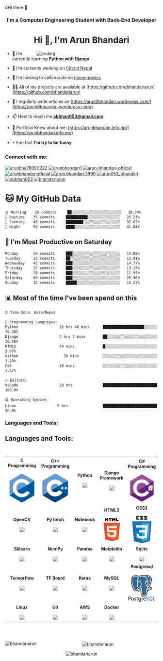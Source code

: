 dHi there 👋
<h3 align="center">I'm a Computer Engineering Student with Back-End Developer</h3>
<h1 align="center">Hi 👋, I'm Arun Bhandari</h1>
<img align="right" alt="coding" width="400" src="https://user-images.githubusercontent.com/55389276/140866485-8fb1c876-9a8f-4d6a-98dc-08c4981eaf70.gif">

- 🌱 I’m currently learning **Python with Django**

- 🔭 I’m currently working on [Circuit Nepal](https://circuitnepal.com.np/)

- 👯 I’m looking to collaborate on [noonemovies](https://noonemovies.xyz/)

- 👨‍💻 All of my projects are available at [https://github.com/bhandariarun](https://github.com/bhandariarun)

- 📝 I regularly write articles on [https://arun0bhandari.wordpress.com/](https://arun0bhandari.wordpress.com/)

- 📫 How to reach me **abbhan053@gmail.com**

- 📄 Portfolio Know about me:  [https://arunbhandari.info.np/](https://arunbhandari.info.np/)

- ⚡ Fun fact **I'm try to be funny**

<h3 align="left">Connect with me:</h3>
<p align="left">
<a href="https://twitter.com/arunbha78090222" target="blank"><img align="center" src="https://raw.githubusercontent.com/rahuldkjain/github-profile-readme-generator/master/src/images/icons/Social/twitter.svg" alt="arunbha78090222" height="30" width="40" /></a>
<a href="https://linkedin.com/in/arunbhandari1" target="blank"><img align="center" src="https://raw.githubusercontent.com/rahuldkjain/github-profile-readme-generator/master/src/images/icons/Social/linked-in-alt.svg" alt="arunbhandari1" height="30" width="40" /></a>
<a href="https://stackoverflow.com/users/arun-bhandari-official" target="blank"><img align="center" src="https://raw.githubusercontent.com/rahuldkjain/github-profile-readme-generator/master/src/images/icons/Social/stack-overflow.svg" alt="arun-bhandari-official" height="30" width="40" /></a>
<a href="https://kaggle.com/arunbhandariofficial" target="blank"><img align="center" src="https://raw.githubusercontent.com/rahuldkjain/github-profile-readme-generator/master/src/images/icons/Social/kaggle.svg" alt="arunbhandariofficial" height="30" width="40" /></a>
<a href="https://fb.com/arun.bhandari.3990" target="blank"><img align="center" src="https://raw.githubusercontent.com/rahuldkjain/github-profile-readme-generator/master/src/images/icons/Social/facebook.svg" alt="arun.bhandari.3990" height="30" width="40" /></a>
<a href="https://instagram.com/arun053_bhandari" target="blank"><img align="center" src="https://raw.githubusercontent.com/rahuldkjain/github-profile-readme-generator/master/src/images/icons/Social/instagram.svg" alt="arun053_bhandari" height="30" width="40" /></a>
<a href="https://www.hackerrank.com/abbhan053" target="blank"><img align="center" src="https://raw.githubusercontent.com/rahuldkjain/github-profile-readme-generator/master/src/images/icons/Social/hackerrank.svg" alt="abbhan053" height="30" width="40" /></a>
<a href="https://www.leetcode.com/bhandariarun" target="blank"><img align="center" src="https://raw.githubusercontent.com/rahuldkjain/github-profile-readme-generator/master/src/images/icons/Social/leet-code.svg" alt="bhandariarun" height="30" width="40" /></a>
</p>


# 🐱 My GitHub Data

```text
🌞 Morning    25 commits     ██░░░░░░░░░░░░░░░░░░░░░░░   10.34% 
🌆 Daytime    35 commits     ██████████░░░░░░░░░░░░░░░   25.21% 
🌃 Evening    45 commits     ████████░░░░░░░░░░░░░░░░░   32.62% 
🌙 Night      50 commits     ████░░░░░░░░░░░░░░░░░░░░░   41.84%

```
## 📅 I'm Most Productive on Saturday

```text
Monday       50 commits     ███░░░░░░░░░░░░░░░░░░░░░░   14.09% 
Tuesday      35 commits     ██░░░░░░░░░░░░░░░░░░░░░░░   11.41% 
Wednesday    45 commits     ███░░░░░░░░░░░░░░░░░░░░░░   14.77% 
Thursday     25 commits     ███░░░░░░░░░░░░░░░░░░░░░░   13.15% 
Friday       20 commits     ███░░░░░░░░░░░░░░░░░░░░░░   11.95% 
Saturday     60 commits     ███░░░░░░░░░░░░░░░░░░░░░░   25.36% 
Sunday       15 commits     █████░░░░░░░░░░░░░░░░░░░░   15.27%

```

## 📊 Most of the time I've been spend on this 

```text
⌚︎ Time Zone: Asia/Nepal

💬 Programming Languages: 
Python                   15 hrs 40 mins      ███████████████████░░░░░░   78.38% 
Django                   2 hrs 7 mins        ██░░░░░░░░░░░░░░░░░░░░░░░   10.58% 
HTML5                    44 mins             █░░░░░░░░░░░░░░░░░░░░░░░░   3.67% 
Github                     39 mins           ░░░░░░░░░░░░░░░░░░░░░░░░░   3.29% 
CSS                      18 mins             ░░░░░░░░░░░░░░░░░░░░░░░░░   1.57%

🔥 Editors: 
VsCode                   20 hrs              █████████████████████████   100.0%

💻 Operating System: 
Linux                   5 hrs                █████████████████████████   30.0%

```


<h3 align="left">Languages and Tools:</h3>

## Languages and Tools:
<br/>
<center>
<table>
<tbody align="center">
 <tr>

<td align="center" width="25%">
 <span><b><center>C Programming</center></b></span><br/> 
<a href="https://www.cprogramming.com/" target="_blank" rel="noreferrer"> 
 <img src="https://raw.githubusercontent.com/devicons/devicon/master/icons/c/c-original.svg"/> </a>
</td>

<td align="center" width="25%">
 <span><b><center>C++ Programming</center></b></span><br/> 
<a href="https://www.w3schools.com/cpp/" target="_blank" rel="noreferrer">
 <img src="https://raw.githubusercontent.com/devicons/devicon/master/icons/cplusplus/cplusplus-original.svg"/> </a>
</td>
 
   
<td align="center" width="25%">
<span><b><center>Python</center></b></span><br/> 
<img height=75px src="https://img.icons8.com/color/2x/python.png"> 
</td>

<td align="center" width="25%">
<span><b><center>Django Framework</center></b></span><br/> 
<img height=75px src="https://img.icons8.com/color/2x/python.png"> 
</td>

<td align="center" width="25%">
 <span><b><center>C# Programming</center></b></span><br/> 
<a href="https://www.w3schools.com/cs/" target="_blank" rel="noreferrer">
 <img src="https://raw.githubusercontent.com/devicons/devicon/master/icons/csharp/csharp-original.svg"/> </a>
</td>

</tr>

<tr>
   
<td align="center" width="30%">
<span><b><center>OpenCV</center></b></span><br/>  
<img height=75px src="https://img.icons8.com/color/2x/opencv.png"> 
</td>

<td align="center" width="25%">
<span><b><center>PyTorch</center></b></span><br/> 
<img height=75px src="https://pytorch.org/assets/images/pytorch-logo.png"> 
</td>

<td align="center" width="25%">
<span><b><center>Notebook</center></b></span><br/>  
<img height=75px src="https://upload.wikimedia.org/wikipedia/commons/thumb/3/38/Jupyter_logo.svg/1200px-Jupyter_logo.svg.png"> 
</td>

<td align="center" width="25%">
<span><b><center>HTML5</center></b></span><br/> 
<a href="https://www.w3.org/html/" target="_blank" rel="noreferrer">
 <img src="https://raw.githubusercontent.com/devicons/devicon/master/icons/html5/html5-original-wordmark.svg"/> </a>
</td>

<td align="center" width="25%">
<span><b><center>CSS3</center></b></span><br/> 
<a href="https://www.w3schools.com/css/" target="_blank" rel="noreferrer">
<img src="https://raw.githubusercontent.com/devicons/devicon/master/icons/css3/css3-original-wordmark.svg"/> </a>
</td>

</tr>

<tr> 
<td align="center" width="25%">
<span><b><center>Sklearn</center></b></span><br/> 
<img height=75px src="https://upload.wikimedia.org/wikipedia/commons/thumb/0/05/Scikit_learn_logo_small.svg/1200px-Scikit_learn_logo_small.svg.png"> 
</td>

<td align="center" width="25%">
<span><b><center>NumPy</center></b></span> <br/>
<img height=75px src="https://cdn.worldvectorlogo.com/logos/numpy.svg"> 
</td>

<td align="center" width="25%">
<span><b><center>Pandas</center></b></span> <br/>
<img height=75px src="https://cdn-icons-png.flaticon.com/512/6485/6485718.png"> 
</td>

<td align="center" width="25%">
<span><b><center>Matplotlib</center></b></span> <br/>
<img height=75px src="https://upload.wikimedia.org/wikipedia/commons/thumb/8/84/Matplotlib_icon.svg/1200px-Matplotlib_icon.svg.png"/>                             
</td>

<td align="center" width="25%">
<span><b><center>Sqlite</center></b></span> <br/>
<a href="https://www.sqlite.org/" target="_blank" rel="noreferrer">
<img src="https://www.vectorlogo.zone/logos/sqlite/sqlite-icon.svg"/> </a>
</td>
</tr>

<tr>
<td align="center" width="25%">
<span><b><center>Tensorflow</center></b></span> <br/>
<img height=75px src="https://miro.medium.com/max/957/0*69C0hxf9NluTCPVl.png">
</td> 


<td align="center" width="25%">
<span><b><center>TF Board</center></b></span> <br/>
<img height=75px src="https://miro.medium.com/max/957/0*69C0hxf9NluTCPVl.png"> 
</td>
    
<td align="center" width="25%">
<span><b><center>Keras</center></b></span> <br/>
<img height=75px src="https://upload.wikimedia.org/wikipedia/commons/thumb/a/ae/Keras_logo.svg/1200px-Keras_logo.svg.png"> 
</td>

<td align="center" width="25%">
<span><b><center>MySQL</center></b></span> <br/>
<img height=75px src="https://img.icons8.com/color/48/000000/mysql.png"/>
</td>

<td align="center" width="25%">
<span><b><center>Postgresql</center></b></span> <br/>
<a href="https://www.postgresql.org" target="_blank" rel="noreferrer">
<img src="https://raw.githubusercontent.com/devicons/devicon/master/icons/postgresql/postgresql-original-wordmark.svg"/> </a>
</td>

</tr>

<tr>

<td align="center" width="25%">
<span><b><center>Linux</center></b></span> <br/>
<img height=75px src="https://img.icons8.com/color/344/linux--v1.png"/>
</td>

</td>

<td align="center" width="25%">
<span><b><center>Git</center></b></span> <br/>
<img height=75px src="https://img.icons8.com/ios-glyphs/2x/github-2.png"> 
</td>
    
<td align="center" width="25%">
<span><b><center>AWS</center></b></span> <br/>
<img height=75px src="https://img.icons8.com/color/344/amazon-web-services.png"> 
</td>
    
<td align="center" width="25%">
<span><b><center>Docker</center></b></span> <br/>
<img height=75px src="https://img.icons8.com/color/344/docker.png"> 
</td>
    
</tr>

</tbody>
</table>
<br> <br>
<!-- <p align="left"> <a href="https://angular.io" target="_blank" rel="noreferrer"> <img src="https://angular.io/assets/images/logos/angular/angular.svg" alt="angular" width="40" height="40"/> </a> <a href="https://angular.io" target="_blank" rel="noreferrer"> <img src="https://raw.githubusercontent.com/devicons/devicon/master/icons/angularjs/angularjs-original-wordmark.svg" alt="angularjs" width="40" height="40"/> </a> <a href="https://appwrite.io" target="_blank" rel="noreferrer"> <img src="https://www.vectorlogo.zone/logos/appwriteio/appwriteio-icon.svg" alt="appwrite" width="40" height="40"/> </a> <a href="https://www.arduino.cc/" target="_blank" rel="noreferrer"> <img src="https://cdn.worldvectorlogo.com/logos/arduino-1.svg" alt="arduino" width="40" height="40"/> </a> <a href="https://aws.amazon.com" target="_blank" rel="noreferrer"> <img src="https://raw.githubusercontent.com/devicons/devicon/master/icons/amazonwebservices/amazonwebservices-original-wordmark.svg" alt="aws" width="40" height="40"/> </a> <a href="https://www.gnu.org/software/bash/" target="_blank" rel="noreferrer"> <img src="https://www.vectorlogo.zone/logos/gnu_bash/gnu_bash-icon.svg" alt="bash" width="40" height="40"/> </a> <a href="https://www.blender.org/" target="_blank" rel="noreferrer"> <img src="https://download.blender.org/branding/community/blender_community_badge_white.svg" alt="blender" width="40" height="40"/> </a> <a href="https://getbootstrap.com" target="_blank" rel="noreferrer"> <img src="https://raw.githubusercontent.com/devicons/devicon/master/icons/bootstrap/bootstrap-plain-wordmark.svg" alt="bootstrap" width="40" height="40"/> </a> <a href="https://bulma.io/" target="_blank" rel="noreferrer"> <img src="https://raw.githubusercontent.com/gilbarbara/logos/804dc257b59e144eaca5bc6ffd16949752c6f789/logos/bulma.svg" alt="bulma" width="40" height="40"/> </a> <a href="https://www.cprogramming.com/" target="_blank" rel="noreferrer"> <img src="https://raw.githubusercontent.com/devicons/devicon/master/icons/c/c-original.svg" alt="c" width="40" height="40"/> </a> <a href="https://clojure.org/" target="_blank" rel="noreferrer"> <img src="https://upload.wikimedia.org/wikipedia/commons/5/5d/Clojure_logo.svg" alt="clojure" width="40" height="40"/> </a> <a href="https://codeigniter.com" target="_blank" rel="noreferrer"> <img src="https://cdn.worldvectorlogo.com/logos/codeigniter.svg" alt="codeigniter" width="40" height="40"/> </a> <a href="https://offeescript.org" target="_blank" rel="noreferrer"> <img src="https://raw.githubusercontent.com/devicons/devicon/master/icons/coffeescript/coffeescript-original-wordmark.svg" alt="coffeescript" width="40" height="40"/> </a> <a href="https://www.w3schools.com/cpp/" target="_blank" rel="noreferrer"> <img src="https://raw.githubusercontent.com/devicons/devicon/master/icons/cplusplus/cplusplus-original.svg" alt="cplusplus" width="40" height="40"/> </a> <a href="https://www.w3schools.com/cs/" target="_blank" rel="noreferrer"> <img src="https://raw.githubusercontent.com/devicons/devicon/master/icons/csharp/csharp-original.svg" alt="csharp" width="40" height="40"/> </a> <a href="https://www.w3schools.com/css/" target="_blank" rel="noreferrer"> <img src="https://raw.githubusercontent.com/devicons/devicon/master/icons/css3/css3-original-wordmark.svg" alt="css3" width="40" height="40"/> </a> <a href="https://www.cypress.io" target="_blank" rel="noreferrer"> <img src="https://raw.githubusercontent.com/simple-icons/simple-icons/6e46ec1fc23b60c8fd0d2f2ff46db82e16dbd75f/icons/cypress.svg" alt="cypress" width="40" height="40"/> </a> <a href="https://d3js.org/" target="_blank" rel="noreferrer"> <img src="https://raw.githubusercontent.com/devicons/devicon/master/icons/d3js/d3js-original.svg" alt="d3js" width="40" height="40"/> </a> <a href="https://www.djangoproject.com/" target="_blank" rel="noreferrer"> <img src="https://cdn.worldvectorlogo.com/logos/django.svg" alt="django" width="40" height="40"/> </a> <a href="https://www.docker.com/" target="_blank" rel="noreferrer"> <img src="https://raw.githubusercontent.com/devicons/devicon/master/icons/docker/docker-original-wordmark.svg" alt="docker" width="40" height="40"/> </a> <a href="https://dotnet.microsoft.com/" target="_blank" rel="noreferrer"> <img src="https://raw.githubusercontent.com/devicons/devicon/master/icons/dot-net/dot-net-original-wordmark.svg" alt="dotnet" width="40" height="40"/> </a> <a href="https://www.electronjs.org" target="_blank" rel="noreferrer"> <img src="https://raw.githubusercontent.com/devicons/devicon/master/icons/electron/electron-original.svg" alt="electron" width="40" height="40"/> </a> <a href="https://elixir-lang.org" target="_blank" rel="noreferrer"> <img src="https://www.vectorlogo.zone/logos/elixir-lang/elixir-lang-icon.svg" alt="elixir" width="40" height="40"/> </a> <a href="https://emberjs.com/" target="_blank" rel="noreferrer"> <img src="https://raw.githubusercontent.com/devicons/devicon/master/icons/ember/ember-original-wordmark.svg" alt="ember" width="40" height="40"/> </a> <a href="https://www.erlang.org/" target="_blank" rel="noreferrer"> <img src="https://www.vectorlogo.zone/logos/erlang/erlang-official.svg" alt="erlang" width="40" height="40"/> </a> <a href="https://firebase.google.com/" target="_blank" rel="noreferrer"> <img src="https://www.vectorlogo.zone/logos/firebase/firebase-icon.svg" alt="firebase" width="40" height="40"/> </a> <a href="https://flask.palletsprojects.com/" target="_blank" rel="noreferrer"> <img src="https://www.vectorlogo.zone/logos/pocoo_flask/pocoo_flask-icon.svg" alt="flask" width="40" height="40"/> </a> <a href="https://git-scm.com/" target="_blank" rel="noreferrer"> <img src="https://www.vectorlogo.zone/logos/git-scm/git-scm-icon.svg" alt="git" width="40" height="40"/> </a> <a href="https://golang.org" target="_blank" rel="noreferrer"> <img src="https://raw.githubusercontent.com/devicons/devicon/master/icons/go/go-original.svg" alt="go" width="40" height="40"/> </a> <a href="https://graphql.org" target="_blank" rel="noreferrer"> <img src="https://www.vectorlogo.zone/logos/graphql/graphql-icon.svg" alt="graphql" width="40" height="40"/> </a> <a href="https://www.gtk.org/" target="_blank" rel="noreferrer"> <img src="https://upload.wikimedia.org/wikipedia/commons/7/71/GTK_logo.svg" alt="gtk" width="40" height="40"/> </a> <a href="https://gulpjs.com" target="_blank" rel="noreferrer"> <img src="https://raw.githubusercontent.com/devicons/devicon/master/icons/gulp/gulp-plain.svg" alt="gulp" width="40" height="40"/> </a> <a href="https://hadoop.apache.org/" target="_blank" rel="noreferrer"> <img src="https://www.vectorlogo.zone/logos/apache_hadoop/apache_hadoop-icon.svg" alt="hadoop" width="40" height="40"/> </a> <a href="https://www.haskell.org/" target="_blank" rel="noreferrer"> <img src="https://upload.wikimedia.org/wikipedia/commons/1/1c/Haskell-Logo.svg" alt="haskell" width="40" height="40"/> </a> <a href="https://www.w3.org/html/" target="_blank" rel="noreferrer"> <img src="https://raw.githubusercontent.com/devicons/devicon/master/icons/html5/html5-original-wordmark.svg" alt="html5" width="40" height="40"/> </a> <a href="https://www.adobe.com/in/products/illustrator.html" target="_blank" rel="noreferrer"> <img src="https://www.vectorlogo.zone/logos/adobe_illustrator/adobe_illustrator-icon.svg" alt="illustrator" width="40" height="40"/> </a> <a href="https://www.java.com" target="_blank" rel="noreferrer"> <img src="https://raw.githubusercontent.com/devicons/devicon/master/icons/java/java-original.svg" alt="java" width="40" height="40"/> </a> <a href="https://developer.mozilla.org/en-US/docs/Web/JavaScript" target="_blank" rel="noreferrer"> <img src="https://raw.githubusercontent.com/devicons/devicon/master/icons/javascript/javascript-original.svg" alt="javascript" width="40" height="40"/> </a> <a href="https://www.jenkins.io" target="_blank" rel="noreferrer"> <img src="https://www.vectorlogo.zone/logos/jenkins/jenkins-icon.svg" alt="jenkins" width="40" height="40"/> </a> <a href="https://kafka.apache.org/" target="_blank" rel="noreferrer"> <img src="https://www.vectorlogo.zone/logos/apache_kafka/apache_kafka-icon.svg" alt="kafka" width="40" height="40"/> </a> <a href="https://kubernetes.io" target="_blank" rel="noreferrer"> <img src="https://www.vectorlogo.zone/logos/kubernetes/kubernetes-icon.svg" alt="kubernetes" width="40" height="40"/> </a> <a href="https://laravel.com/" target="_blank" rel="noreferrer"> <img src="https://raw.githubusercontent.com/devicons/devicon/master/icons/laravel/laravel-plain-wordmark.svg" alt="laravel" width="40" height="40"/> </a> <a href="https://www.linux.org/" target="_blank" rel="noreferrer"> <img src="https://raw.githubusercontent.com/devicons/devicon/master/icons/linux/linux-original.svg" alt="linux" width="40" height="40"/> </a> <a href="https://materializecss.com/" target="_blank" rel="noreferrer"> <img src="https://raw.githubusercontent.com/prplx/svg-logos/5585531d45d294869c4eaab4d7cf2e9c167710a9/svg/materialize.svg" alt="materialize" width="40" height="40"/> </a> <a href="https://middlemanapp.com/" target="_blank" rel="noreferrer"> <img src="https://raw.githubusercontent.com/leungwensen/svg-icon/b84b3f3a3da329b7c1d02346865f8e98beb05413/dist/svg/logos/middleman.svg" alt="middleman" width="40" height="40"/> </a> <a href="https://www.microsoft.com/en-us/sql-server" target="_blank" rel="noreferrer"> <img src="https://www.svgrepo.com/show/303229/microsoft-sql-server-logo.svg" alt="mssql" width="40" height="40"/> </a> <a href="https://www.mysql.com/" target="_blank" rel="noreferrer"> <img src="https://raw.githubusercontent.com/devicons/devicon/master/icons/mysql/mysql-original-wordmark.svg" alt="mysql" width="40" height="40"/> </a> <a href="https://nextjs.org/" target="_blank" rel="noreferrer"> <img src="https://cdn.worldvectorlogo.com/logos/nextjs-2.svg" alt="nextjs" width="40" height="40"/> </a> <a href="https://nim-lang.org/" target="_blank" rel="noreferrer"> <img src="https://www.vectorlogo.zone/logos/nim-lang/nim-lang-icon.svg" alt="nim" width="40" height="40"/> </a> <a href="https://nodejs.org" target="_blank" rel="noreferrer"> <img src="https://raw.githubusercontent.com/devicons/devicon/master/icons/nodejs/nodejs-original-wordmark.svg" alt="nodejs" width="40" height="40"/> </a> <a href="https://developer.apple.com/library/archive/documentation/Cocoa/Conceptual/ProgrammingWithObjectiveC/Introduction/Introduction.html" target="_blank" rel="noreferrer"> <img src="https://www.vectorlogo.zone/logos/apple_objectivec/apple_objectivec-icon.svg" alt="objectivec" width="40" height="40"/> </a> <a href="https://opencv.org/" target="_blank" rel="noreferrer"> <img src="https://www.vectorlogo.zone/logos/opencv/opencv-icon.svg" alt="opencv" width="40" height="40"/> </a> <a href="https://openresty.org/" target="_blank" rel="noreferrer"> <img src="https://openresty.org/images/logo.png" alt="openresty" width="40" height="40"/> </a> <a href="https://pandas.pydata.org/" target="_blank" rel="noreferrer"> <img src="https://raw.githubusercontent.com/devicons/devicon/2ae2a900d2f041da66e950e4d48052658d850630/icons/pandas/pandas-original.svg" alt="pandas" width="40" height="40"/> </a> <a href="https://www.perl.org/" target="_blank" rel="noreferrer"> <img src="https://api.iconify.design/logos-perl.svg" alt="perl" width="40" height="40"/> </a> <a href="https://www.photoshop.com/en" target="_blank" rel="noreferrer"> <img src="https://raw.githubusercontent.com/devicons/devicon/master/icons/photoshop/photoshop-line.svg" alt="photoshop" width="40" height="40"/> </a> <a href="https://www.php.net" target="_blank" rel="noreferrer"> <img src="https://raw.githubusercontent.com/devicons/devicon/master/icons/php/php-original.svg" alt="php" width="40" height="40"/> </a> <a href="https://www.postgresql.org" target="_blank" rel="noreferrer"> <img src="https://raw.githubusercontent.com/devicons/devicon/master/icons/postgresql/postgresql-original-wordmark.svg" alt="postgresql" width="40" height="40"/> </a> <a href="https://pugjs.org" target="_blank" rel="noreferrer"> <img src="https://cdn.worldvectorlogo.com/logos/pug.svg" alt="pug" width="40" height="40"/> </a> <a href="https://www.python.org" target="_blank" rel="noreferrer"> <img src="https://raw.githubusercontent.com/devicons/devicon/master/icons/python/python-original.svg" alt="python" width="40" height="40"/> </a> <a href="https://pytorch.org/" target="_blank" rel="noreferrer"> <img src="https://www.vectorlogo.zone/logos/pytorch/pytorch-icon.svg" alt="pytorch" width="40" height="40"/> </a> <a href="https://www.qt.io/" target="_blank" rel="noreferrer"> <img src="https://upload.wikimedia.org/wikipedia/commons/0/0b/Qt_logo_2016.svg" alt="qt" width="40" height="40"/> </a> <a href="https://reactjs.org/" target="_blank" rel="noreferrer"> <img src="https://raw.githubusercontent.com/devicons/devicon/master/icons/react/react-original-wordmark.svg" alt="react" width="40" height="40"/> </a> <a href="https://redux.js.org" target="_blank" rel="noreferrer"> <img src="https://raw.githubusercontent.com/devicons/devicon/master/icons/redux/redux-original.svg" alt="redux" width="40" height="40"/> </a> <a href="https://www.ruby-lang.org/en/" target="_blank" rel="noreferrer"> <img src="https://raw.githubusercontent.com/devicons/devicon/master/icons/ruby/ruby-original.svg" alt="ruby" width="40" height="40"/> </a> <a href="https://www.rust-lang.org" target="_blank" rel="noreferrer"> <img src="https://raw.githubusercontent.com/devicons/devicon/master/icons/rust/rust-plain.svg" alt="rust" width="40" height="40"/> </a> <a href="https://sass-lang.com" target="_blank" rel="noreferrer"> <img src="https://raw.githubusercontent.com/devicons/devicon/master/icons/sass/sass-original.svg" alt="sass" width="40" height="40"/> </a> <a href="https://www.scala-lang.org" target="_blank" rel="noreferrer"> <img src="https://raw.githubusercontent.com/devicons/devicon/master/icons/scala/scala-original.svg" alt="scala" width="40" height="40"/> </a> <a href="https://scikit-learn.org/" target="_blank" rel="noreferrer"> <img src="https://upload.wikimedia.org/wikipedia/commons/0/05/Scikit_learn_logo_small.svg" alt="scikit_learn" width="40" height="40"/> </a> <a href="https://www.selenium.dev" target="_blank" rel="noreferrer"> <img src="https://raw.githubusercontent.com/detain/svg-logos/780f25886640cef088af994181646db2f6b1a3f8/svg/selenium-logo.svg" alt="selenium" width="40" height="40"/> </a> <a href="https://www.sketch.com/" target="_blank" rel="noreferrer"> <img src="https://www.vectorlogo.zone/logos/sketchapp/sketchapp-icon.svg" alt="sketch" width="40" height="40"/> </a> <a href="https://spring.io/" target="_blank" rel="noreferrer"> <img src="https://www.vectorlogo.zone/logos/springio/springio-icon.svg" alt="spring" width="40" height="40"/> </a> <a href="https://www.sqlite.org/" target="_blank" rel="noreferrer"> <img src="https://www.vectorlogo.zone/logos/sqlite/sqlite-icon.svg" alt="sqlite" width="40" height="40"/> </a> <a href="https://svelte.dev" target="_blank" rel="noreferrer"> <img src="https://upload.wikimedia.org/wikipedia/commons/1/1b/Svelte_Logo.svg" alt="svelte" width="40" height="40"/> </a> <a href="https://developer.apple.com/swift/" target="_blank" rel="noreferrer"> <img src="https://raw.githubusercontent.com/devicons/devicon/master/icons/swift/swift-original.svg" alt="swift" width="40" height="40"/> </a> <a href="https://tailwindcss.com/" target="_blank" rel="noreferrer"> <img src="https://www.vectorlogo.zone/logos/tailwindcss/tailwindcss-icon.svg" alt="tailwind" width="40" height="40"/> </a> <a href="https://www.tensorflow.org" target="_blank" rel="noreferrer"> <img src="https://www.vectorlogo.zone/logos/tensorflow/tensorflow-icon.svg" alt="tensorflow" width="40" height="40"/> </a> <a href="https://www.typescriptlang.org/" target="_blank" rel="noreferrer"> <img src="https://raw.githubusercontent.com/devicons/devicon/master/icons/typescript/typescript-original.svg" alt="typescript" width="40" height="40"/> </a> <a href="https://vuejs.org/" target="_blank" rel="noreferrer"> <img src="https://raw.githubusercontent.com/devicons/devicon/master/icons/vuejs/vuejs-original-wordmark.svg" alt="vuejs" width="40" height="40"/> </a> <a href="https://vuepress.vuejs.org/" target="_blank" rel="noreferrer"> <img src="https://raw.githubusercontent.com/AliasIO/wappalyzer/master/src/drivers/webextension/images/icons/VuePress.svg" alt="vuepress" width="40" height="40"/> </a> <a href="https://vuetifyjs.com/en/" target="_blank" rel="noreferrer"> <img src="https://bestofjs.org/logos/vuetify.svg" alt="vuetify" width="40" height="40"/> </a> <a href="https://webpack.js.org" target="_blank" rel="noreferrer"> <img src="https://raw.githubusercontent.com/devicons/devicon/d00d0969292a6569d45b06d3f350f463a0107b0d/icons/webpack/webpack-original-wordmark.svg" alt="webpack" width="40" height="40"/> </a> <a href="https://www.wxwidgets.org/" target="_blank" rel="noreferrer"> <img src="https://upload.wikimedia.org/wikipedia/commons/b/bb/WxWidgets.svg" alt="wx_widgets" width="40" height="40"/> </a> <a href="https://www.adobe.com/products/xd.html" target="_blank" rel="noreferrer"> <img src="https://cdn.worldvectorlogo.com/logos/adobe-xd.svg" alt="xd" width="40" height="40"/> </a> </p> -->

<p><img align="left" src="https://github-readme-stats.vercel.app/api/top-langs?username=bhandariarun&show_icons=true&locale=en&layout=compact" alt="bhandariarun" /></p>

<p>&nbsp;<img align="center" src="https://github-readme-stats.vercel.app/api?username=bhandariarun&show_icons=true&locale=en" alt="bhandariarun" /></p>

<p><img align="center" src="https://github-readme-streak-stats.herokuapp.com/?user=bhandariarun&" alt="bhandariarun" /></p>
